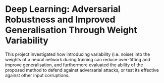 # Deep Learning: Adversarial Robustness and Improved Generalisation Through Weight Variability

This project investigated how introducing variability (i.e. noise) into the weights of a neural network during training can reduce over-fitting and improve generalisation, and furthermore evaluated the ability of the proposed method to defend against adversarial attacks, or test its effective against other input corruptions.
